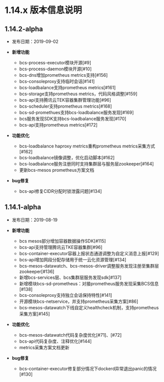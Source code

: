 # 1.14.x 版本信息说明

## 1.14.2-alpha

- 发布日期：2019-09-02

- **新增功能**
  * bcs-process-executor模块开源[#9]
  * bcs-process-daemon模块开源[#10]
  * bcs-dns增加prometheus metrics支持[#156]
  * bcs-consoleproxy支持临时会话[#141]
  * bcs-loadbalance支持prometheus metrics[#161]
  * bcs-storage支持prometheus metrics，代码风格调整[#159]
  * bcs-api支持腾讯云TEK容器集群管理功能[#96]
  * bcs-scheduler支持prometheus metrics[#168]
  * bcs-sd-promethues支持bcs-loadbalance服务发现[#169]
  * bcs服务发现SDK支持bcs-loadbalance服务发现[#170]
  * bcs-api支持prometheus metrics[#172]
  
- **功能优化**
  * bcs-loadbalance haproxy metrics重构prometheus metrics采集方式[#162]
  * bcs-loadbalance镜像调整，优化启动脚本[#162]
  * bcs-loadbalance服务注册同时支持集群层与服务层zookeeper[#164]
  * 更新bcs-mesos prometheus方案文档

- **bug修复**
  * bcs-api修复CIDR分配时锁泄露问题[#134]

## 1.14.1-alpha

- 发布日期：2019-08-19

- **新增功能**
  * bcs mesos部分增加容器数据操作SDK[#115]
  * bcs-api支持管理腾讯云TKE容器集群[#96]
  * bcs-container-executor容器上报状态通道调整为自定义消息上报[#129]
  * bcs-api增加网段分配存储用于统一云化资源管理[#134]
  * bcs-mesos-datawatch、bcs-mesos-driver调整服务发现注册至集群层zookeeper[#136]
  * 新增bcs-services层、bcs集群层服务发现sdk[#137]
  * 新增模块bcs-sd-prometheus：对接prometheus服务发现采集BCS信息[#138]
  * bcs-consoleproxy支持独立会话保持特性[#141]
  * 开源模块bcs-netservice，并支持prometheus采集方案[#86]
  * bcs-mesos-datawatch下线自定义healthcheck机制，支持prometheus采集方案[#145]
  
- **功能优化**
  * bcs-mesos-datawatch代码复杂度优化[#71]、[#72]
  * bcs-api代码复杂度、注释优化[#144]
  * metrics采集方案文档更新

- **bug修复**
  * bcs-container-executor修复部分情况下dockerd异常退出panic的情况[#130]
